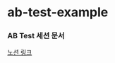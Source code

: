 # ab-test-example

### AB Test 세션 문서
[노션 링크](https://www.notion.so/bumsu/AB-a98e035c3b8547b7a9ed687d4b23cd93)

